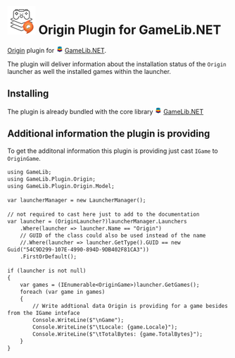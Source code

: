 ![GameLib.NET](../../Resources/GameLibNET-Origin-Logo-64px.png "GameLib.NET Origin") 
Origin Plugin for GameLib.NET
======

[Origin](https://www.origin.com) plugin for ![GameLib.NET](../../Resources/GameLibNET-Logo-16px.png "GameLib.NET") [GameLib.NET](README.md).

The plugin will deliver information about the installation status of the `Origin` launcher as well the installed games within the launcher.

## Installing

The plugin is already bundled with the core library ![GameLib.NET](../../Resources/GameLibNET-Logo-16px.png "GameLib.NET") [GameLib.NET](README.md)

## Additional information the plugin is providing

To get the additonal information this plugin is providing just cast `IGame` to `OriginGame`.


```CSharp
using GameLib;
using GameLib.Plugin.Origin;
using GameLib.Plugin.Origin.Model;

var launcherManager = new LauncherManager();

// not required to cast here just to add to the documentation
var launcher = (OriginLauncher?)launcherManager.Launchers
    .Where(launcher => launcher.Name == "Origin")
    // GUID of the class could also be used instead of the name
    //.Where(launcher => launcher.GetType().GUID == new Guid("54C9D299-107E-4990-894D-9DB402F81CA3"))
    .FirstOrDefault();

if (launcher is not null)
{
    var games = (IEnumerable<OriginGame>)launcher.GetGames();
    foreach (var game in games)
    {
        // Write addtional data Origin is providing for a game besides from the IGame inteface
        Console.WriteLine($"\nGame");
        Console.WriteLine($"\tLocale: {game.Locale}");
        Console.WriteLine($"\tTotalBytes: {game.TotalBytes}");
    }
}
```